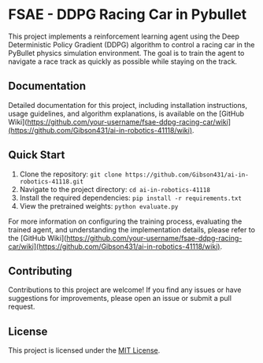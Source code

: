 # FSAE - DDPG Racing Car in Pybullet

This project implements a reinforcement learning agent using the Deep Deterministic Policy Gradient (DDPG) algorithm to control a racing car in the PyBullet physics simulation environment. The goal is to train the agent to navigate a race track as quickly as possible while staying on the track.

## Documentation

Detailed documentation for this project, including installation instructions, usage guidelines, and algorithm explanations, is available on the [GitHub Wiki](https://github.com/your-username/fsae-ddpg-racing-car/wiki](https://github.com/Gibson431/ai-in-robotics-41118/wiki).

## Quick Start

1. Clone the repository: `git clone https://github.com/Gibson431/ai-in-robotics-41118.git`
2. Navigate to the project directory: `cd ai-in-robotics-41118`
3. Install the required dependencies: `pip install -r requirements.txt`
4. View the pretrained weights: `python evaluate.py`

For more information on configuring the training process, evaluating the trained agent, and understanding the implementation details, please refer to the [GitHub Wiki](https://github.com/your-username/fsae-ddpg-racing-car/wiki](https://github.com/Gibson431/ai-in-robotics-41118/wiki).

## Contributing

Contributions to this project are welcome! If you find any issues or have suggestions for improvements, please open an issue or submit a pull request.

## License

This project is licensed under the [MIT License](https://github.com/your-username/fsae-ddpg-racing-car/blob/main/LICENSE).
